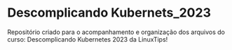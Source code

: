 # Descomplicando Kubernets_2023
Repositório criado para o acompanhamento e organização dos arquivos do curso: Descomplicando Kubernetes 2023 da LinuxTips!
